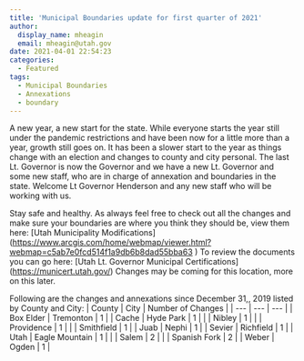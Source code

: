 ```yaml
---
title: 'Municipal Boundaries update for first quarter of 2021'
author:
  display_name: mheagin
  email: mheagin@utah.gov
date: 2021-04-01 22:54:23
categories:
  - Featured
tags:
  - Municipal Boundaries
  - Annexations
  - boundary
---
```


A new year, a new start for the state. While everyone starts the year still under the pandemic restrictions and have been now for a little more than a year, growth still goes on.
It has been a slower start to the year as things change with an election and changes to county and city personal. The last Lt. Governor is now the Governor and we have a new Lt. Governor and some new staff, who are in charge of annexation and boundaries in the state.
Welcome Lt Governor Henderson and any new staff who will be working with us.

Stay safe and healthy. As always feel free to check out all the changes and make sure your boundaries are where you think they should be, view them here: [Utah Municipality Modifications]
(https://www.arcgis.com/home/webmap/viewer.html?webmap=c5ab7e0fcd514f1a9db6b8dad55bba63 )
To review the documents you can go here: [Utah Lt. Governor Municipal Certifications]
 (https://municert.utah.gov/) Changes may be coming for this location, more on this later.

Following are the changes and annexations since December 31,, 2019 listed by County and City:
| County | City | Number of Changes |
| --- | --- | --- |
| Box Elder | Tremonton | 1 |
| Cache | Hyde Park | 1 |
| | Nibley | 1 |
| | Providence | 1 |
| | Smithfield | 1 |
| Juab | Nephi  | 1 |
| Sevier | Richfield | 1 |
| Utah | Eagle Mountain | 1 |
| | Salem  | 2 |
| | Spanish Fork  | 2 |
| Weber | Ogden | 1 |
